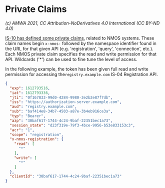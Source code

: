 # Private Claims
_(c) AMWA 2021, CC Attribution-NoDerivatives 4.0 International (CC BY-ND 4.0)_

[IS-10 has defined some private claims](https://specs.amwa.tv/is-10/branches/v1.0-dev/docs/4.4._Behaviour_-_Access_Tokens.html#private-claims), related to NMOS systems. These claim names begin `x-nmos-` followed by the namespace identifier found in the URL for that given API (e.g. 'registration', 'query', 'connection', etc.). Each NMOS private claim specifies the read and write permission for that API. Wildcards ('\*') can be used to fine tune the level of access.

In the following example, the token has been given full read and write permission for accessing the`registry.example.com` IS-04 Registration API.

```json
{
  "exp": 1612793516,
  "iat": 1612793336,
  "jti": "0f167833-99d0-4284-9980-3e2b2e87f7db",
  "iss": "https://authorization-server.example.com",
  "aud": "registry.example.com",
  "sub": "baf414e8-34b7-4503-a87e-3b4eb916ce3a",
  "typ": "Bearer",
  "azp": "30baf617-1744-4c24-9baf-22351bec1a73",
  "session_state": "d23f319e-79f3-4bce-9956-b53e833153c3",
  "acr": "1",
  "scope": "registration",
  "x-nmos-registration": {
    "read": [
      "*"
    ],
    "write": [
      "*"
    ]
  },
  "clientId": "30baf617-1744-4c24-9baf-22351bec1a73"
}
```
